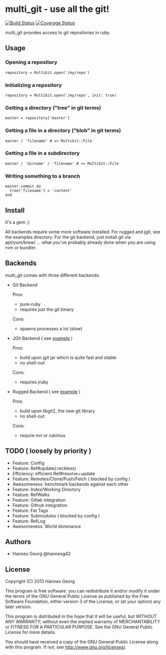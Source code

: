 multi\_git - use all the git!
============================

[![Build Status](https://travis-ci.org/hannesg/multi_git.png?branch=master)](https://travis-ci.org/hannesg/multi_git)
[![Coverage Status](https://coveralls.io/repos/hannesg/multi_git/badge.png?branch=master)](https://coveralls.io/r/hannesg/multi_git)

multi\_git provides access to git repositories in ruby.

Usage
--------------------

### Opening a repository

    repository = MultiGit.open('/my/repo')

### Initializing a repository

    repository = MultiGit.open('/my/repo', init: true)

### Getting a directory ("tree" in git terms)

    master = repository['master']

### Getting a file in a directory ("blob" in git terms)

    master / 'filename' # => MultiGit::File

### Getting a file in a subdirectory

    master / 'dirname' / 'filename' # => MultiGit::File

### Writing something to a branch

    master.commit do
      tree['filename'] = 'content'
    end

Install
---------------------------

It's a gem ;)

All backends require some more software installed. For rugged and jgit, see
the examples directory. For the git backend, just install git via apt/yum/brew/
... what you've probably already done when you are using rvm or bundler.

Backends
---------------------------

multi\_git comes with three different backends:

  - Git Backend
    
    Pros:
      - pure-ruby
      - requires just the git binary
    
    Cons:
      - spawns processes a lot (slow)
  - JGit Backend ( see [example](examples/jgit/) )
    
    Pros:
      - build upon jgit jar which is quite fast and stable
      - no shell-out
    
    Cons:
      - requires jruby
  - Rugged Backend ( see [example](examples/rugged/) )
    
    Pros:
      - build upon libgit2, the new git library
      - no shell-out
    
    Cons:
      - require mri or rubinius

TODO ( loosely by priority )
-----------------------------

- Feature: Config
- Feature: Ref#update(:reckless)
- Efficiency: efficient Ref#resolve+update
- Feature: Remotes/Clone/Push/Fetch ( blocked by config )
- Awesomeness: benchmark backends against each other
- Feature: Index/Working Directory
- Feature: RefWalks
- Feature: Gitlab integration
- Feature: Github integration
- Feature: Fat Tags
- Feature: Submodules ( blocked by config )
- Feature: RefLog
- Awesomeness: World dominance

Authors
-----------------

- Hannes Georg @hannesg42

License
------------------

Copyright (C) 2013 Hannes Georg

This program is free software: you can redistribute it and/or modify
it under the terms of the GNU General Public License as published by
the Free Software Foundation, either version 3 of the License, or
(at your option) any later version.

This program is distributed in the hope that it will be useful,
but WITHOUT ANY WARRANTY; without even the implied warranty of
MERCHANTABILITY or FITNESS FOR A PARTICULAR PURPOSE.  See the
GNU General Public License for more details.

You should have received a copy of the GNU General Public License
along with this program.  If not, see <http://www.gnu.org/licenses/>.
